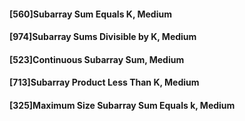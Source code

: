 #### [560]Subarray Sum Equals K, Medium
#### [974]Subarray Sums Divisible by K, Medium
#### [523]Continuous Subarray Sum, Medium
#### [713]Subarray Product Less Than K, Medium
#### [325]Maximum Size Subarray Sum Equals k, Medium

